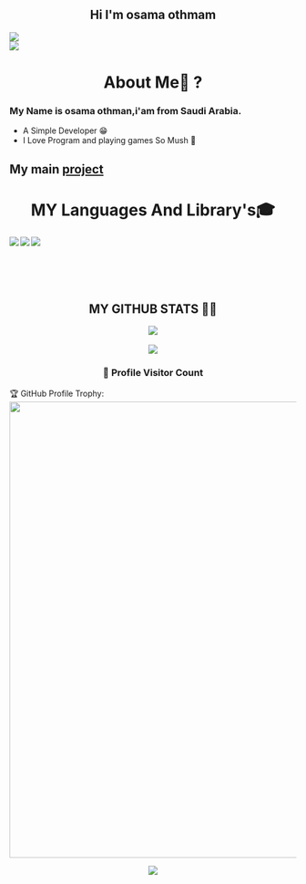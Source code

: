 <h2 align="center">Hi  I'm osama othmam</h2>

  <img align="center" src="https://discord.c99.nl/widget/theme-2/677617214668537877.png"/> 

  <br/>
    <img src="https://komarev.com/ghpvc/?username=osama-hakami"/>
</div>
<h1 align="center"> About Me🤔 ?</h1> 
<h3>My Name is osama othman,i'am from Saudi Arabia. </h3>

- A Simple Developer 😁
- I Love Program and playing games So Mush 🤙
<h2>My main <a href="https://discord.gg/jAa5hrbk3c">project</a></h2>
<h1 id="skills" align="center">MY Languages And Library's🎓</h1> 

<img align="left" src="https://img.icons8.com/color/48/000000/python.png"/>
<img align="left" src="https://img.icons8.com/color/48/000000/html-5--v1.png"/>
<img align="left" src="https://img.icons8.com/color/48/000000/css3"/>
<br>
<br>
<br>
<br>
<br>
 <h2 align="center">MY GITHUB STATS 👨‍💻</h1>
  <div align="center">
  <img  src="https://github-readme-stats.vercel.app/api?username=osama-hakami&show_icons=true&theme=tokyonight"/>
<br />
<br />
    <img  src="https://github-readme-stats.vercel.app/api/top-langs/?username=osama-hakami&layout=compac&langs_count=8t&theme=tokyonight"/>
</div>
<div align=center>
  <h3><b>📍 Profile Visitor Count</b></h3>
</div>
    

🏆 GitHub Profile Trophy:
<a href="https://github.com/ryo-ma/github-profile-trophy">
  <img width=800 src="https://github-profile-trophy.vercel.app/?username=osama-hakami&column=8&theme=darkhub&no-frame=true&no-bg=true"/>
</a>

<p align="center" >   
  <img src="https://profile-counter.glitch.me/osama-hakami/count.svg" />  
</p>
